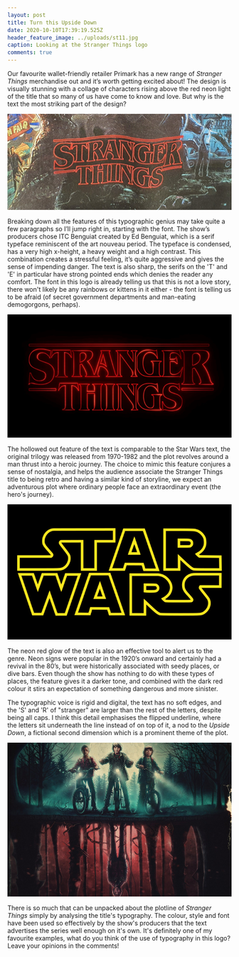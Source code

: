 ```yaml
---
layout: post
title: Turn this Upside Down
date: 2020-10-10T17:39:19.525Z
header_feature_image: ../uploads/st11.jpg
caption: Looking at the Stranger Things logo
comments: true
---
```

Our favourite wallet-friendly retailer Primark has a new range of *Stranger Things* merchandise out and it’s worth getting excited about! The design is visually stunning with a collage of characters rising above the red neon light of the title that so many of us have come to know and love. But why is the text the most striking part of the design?

!['Stranger Things' T-shirt design featuring the striking red logo](../uploads/st21.jpg)

Breaking down all the features of this typographic genius may take quite a few paragraphs so I’ll jump right in, starting with the font. The show’s producers chose ITC Benguiat created by Ed Benguiat, which is a serif typeface reminiscent of the art nouveau period. The typeface is condensed, has a very high x-height, a heavy weight and a high contrast. This combination creates a stressful feeling, it’s quite aggressive and gives the sense of impending danger. The text is also sharp, the serifs on the 'T' and 'E' in particular have strong pointed ends which denies the reader any comfort. The font in this logo is already telling us that this is not a love story, there won't likely be any rainbows or kittens in it either - the font is telling us to be afraid (of secret government departments and man-eating demogorgons, perhaps).

![Stranger Things logo - Source: Wikipedia](../uploads/stranger_things_logo.png)

The hollowed out feature of the text is comparable to the Star Wars text, the original trilogy was released from 1970-1982 and the plot revolves around a man thrust into a heroic journey. The choice to mimic this feature conjures a sense of nostalgia, and helps the audience associate the Stranger Things title to being retro and having a similar kind of storyline, we expect an adventurous plot where ordinary people face an extraordinary event (the hero's journey).

![The iconic Star Wars logo - Source: Wikipedia](../uploads/694px-star_wars_logo.svg.png)

The neon red glow of the text is also an effective tool to alert us to the genre. Neon signs were popular in the 1920’s onward and certainly had a revival in the 80’s, but were historically associated with seedy places, or dive bars. Even though the show has nothing to do with these types of places, the feature gives it a darker tone, and combined with the dark red colour it stirs an expectation of something dangerous and more sinister.

The typographic voice is rigid and digital, the text has no soft edges, and the 'S' and 'R' of "stranger" are larger than the rest of the letters, despite being all caps. I think this detail emphasises the flipped underline, where the letters sit underneath the line instead of on top of it, a nod to the *Upside Down*, a fictional second dimension which is a prominent theme of the plot.

![A promotional image demonstrating the Upside Down world - Source: Bloody Disgusting](../uploads/stranger-things-companion.png)

There is so much that can be unpacked about the plotline of *Stranger Things* simply by analysing the title's typography. The colour, style and font have been used so effectively by the show's producers that the text advertises the series well enough on it's own. It's definitely one of my favourite examples, what do you think of the use of typography in this logo? Leave your opinions in the comments!